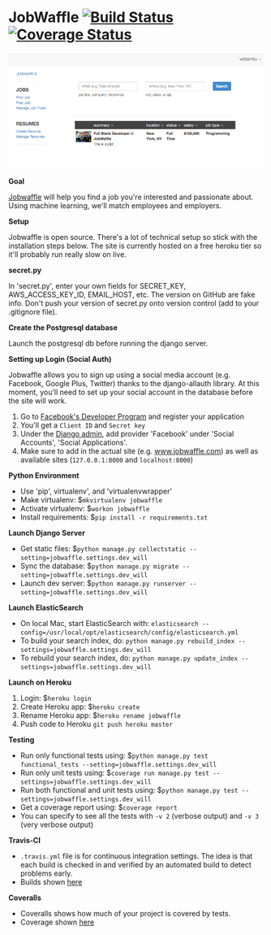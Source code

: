 JobWaffle  [![Build Status](https://travis-ci.org/WilliamQLiu/job-waffle.svg?branch=master)](https://travis-ci.org/WilliamQLiu/job-waffle)  [![Coverage Status](https://coveralls.io/repos/WilliamQLiu/job-waffle/badge.svg?branch=master)](https://coveralls.io/r/WilliamQLiu/job-waffle?branch=master)
======

![Prototype](https://github.com/WilliamQLiu/job-waffle/blob/master/docs/search.png "Prototype")


**Goal**

[Jobwaffle](https://www.jobwaffle.com) will help you find a job you're interested and passionate about.  Using machine learning, we'll match employees and employers.

**Setup**

Jobwaffle is open source.  There's a lot of technical setup so stick with the installation steps below.  The site is currently hosted on a free heroku tier so it'll probably run really slow on live.


**secret.py**

In 'secret.py', enter your own fields for SECRET_KEY, AWS_ACCESS_KEY_ID, EMAIL_HOST, etc.  The version on GitHub are fake info.  Don't push your version of secret.py onto version control (add to your .gitignore file).


**Create the Postgresql database**

Launch the postgresql db before running the django server.


**Setting up Login (Social Auth)**

Jobwaffle allows you to sign up using a social media account (e.g. Facebook, Google Plus, Twitter) thanks to the django-allauth library.  At this moment, you'll need to set up your social account in the database before the site will work.

1. Go to [Facebook's Developer Program](https://developers.facebook.com/apps/) and register your application
2. You'll get a `Client ID` and `Secret key`
3. Under the [Django admin](http://localhost:8000/admin/socialaccount/socialapp/add/), add provider 'Facebook' under 'Social Accounts', 'Social Applications'.
4. Make sure to add in the actual site (e.g. www.jobwaffle.com) as well as available sites (`127.0.0.1:8000` and `localhost:8000`)


**Python Environment**

*  Use 'pip', virtualenv', and 'virtualenvwrapper'
*  Make virtualenv: $`mkvirtualenv jobwaffle`
*  Activate virtualenv: $`workon jobwaffle`
*  Install requirements: $`pip install -r requirements.txt`


**Launch Django Server**

*  Get static files: $`python manage.py collectstatic --setting=jobwaffle.settings.dev_will`
*  Sync the database: $`python manage.py migrate --setting=jobwaffle.settings.dev_will`
*  Launch dev server: $`python manage.py runserver --setting=jobwaffle.settings.dev_will`


**Launch ElasticSearch**

*  On local Mac, start ElasticSearch with: `elasticsearch --config=/usr/local/opt/elasticsearch/config/elasticsearch.yml`
*  To build your search index, do: `python manage.py rebuild_index --settings=jobwaffle.settings.dev_will`
*  To rebuild your search index, do: `python manage.py update_index --settings=jobwaffle.settings.dev_will`


**Launch on Heroku**

1. Login: $`heroku login`
2. Create Heroku app: $`heroku create`
3. Rename Heroku app: $`heroku rename jobwaffle`
4. Push code to Heroku `git push heroku master`


**Testing**

* Run only functional tests using: $`python manage.py test functional_tests --setting=jobwaffle.settings.dev_will`
* Run only unit tests using: $`coverage run manage.py test --settings=jobwaffle.settings.dev_will`
* Run both functional and unit tests using: $`python manage.py test --settings=jobwaffle.settings.dev_will`
* Get a coverage report using: $`coverage report`
* You can specify to see all the tests with `-v 2` (verbose output) and `-v 3` (very verbose output)


**Travis-CI**

*  `.travis.yml` file is for continuous integration settings.  The idea is that each build is checked in and verified by an automated build to detect problems early.  
*  Builds shown [here](https://travis-ci.org/WilliamQLiu/job-waffle)


**Coveralls**

*  Coveralls shows how much of your project is covered by tests.  
*  Coverage shown [here](https://coveralls.io/r/WilliamQLiu/job-waffle)


